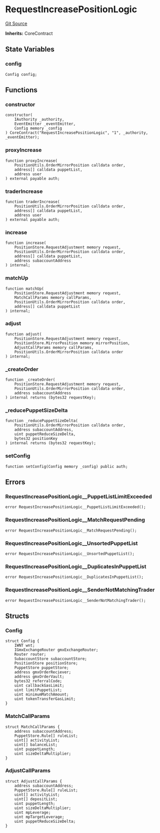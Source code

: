 # RequestIncreasePositionLogic
[Git Source](https://github.com/GMX-Blueberry-Club/puppet-contracts/blob/474b8277cbb576730f09bb3ba6a3b6396a451789/src/position/RequestIncreasePositionLogic.sol)

**Inherits:**
CoreContract


## State Variables
### config

```solidity
Config config;
```


## Functions
### constructor


```solidity
constructor(
    IAuthority _authority,
    EventEmitter _eventEmitter,
    Config memory _config
) CoreContract("RequestIncreasePositionLogic", "1", _authority, _eventEmitter);
```

### proxyIncrease


```solidity
function proxyIncrease(
    PositionUtils.OrderMirrorPosition calldata order,
    address[] calldata puppetList,
    address user
) external payable auth;
```

### traderIncrease


```solidity
function traderIncrease(
    PositionUtils.OrderMirrorPosition calldata order,
    address[] calldata puppetList,
    address user
) external payable auth;
```

### increase


```solidity
function increase(
    PositionStore.RequestAdjustment memory request,
    PositionUtils.OrderMirrorPosition calldata order,
    address[] calldata puppetList,
    address subaccountAddress
) internal;
```

### matchUp


```solidity
function matchUp(
    PositionStore.RequestAdjustment memory request,
    MatchCallParams memory callParams,
    PositionUtils.OrderMirrorPosition calldata order,
    address[] calldata puppetList
) internal;
```

### adjust


```solidity
function adjust(
    PositionStore.RequestAdjustment memory request,
    PositionStore.MirrorPosition memory mirrorPosition,
    AdjustCallParams memory callParams,
    PositionUtils.OrderMirrorPosition calldata order
) internal;
```

### _createOrder


```solidity
function _createOrder(
    PositionStore.RequestAdjustment memory request,
    PositionUtils.OrderMirrorPosition calldata order,
    address subaccountAddress
) internal returns (bytes32 requestKey);
```

### _reducePuppetSizeDelta


```solidity
function _reducePuppetSizeDelta(
    PositionUtils.OrderMirrorPosition calldata order,
    address subaccountAddress,
    uint puppetReduceSizeDelta,
    bytes32 positionKey
) internal returns (bytes32 requestKey);
```

### setConfig


```solidity
function setConfig(Config memory _config) public auth;
```

## Errors
### RequestIncreasePositionLogic__PuppetListLimitExceeded

```solidity
error RequestIncreasePositionLogic__PuppetListLimitExceeded();
```

### RequestIncreasePositionLogic__MatchRequestPending

```solidity
error RequestIncreasePositionLogic__MatchRequestPending();
```

### RequestIncreasePositionLogic__UnsortedPuppetList

```solidity
error RequestIncreasePositionLogic__UnsortedPuppetList();
```

### RequestIncreasePositionLogic__DuplicatesInPuppetList

```solidity
error RequestIncreasePositionLogic__DuplicatesInPuppetList();
```

### RequestIncreasePositionLogic__SenderNotMatchingTrader

```solidity
error RequestIncreasePositionLogic__SenderNotMatchingTrader();
```

## Structs
### Config

```solidity
struct Config {
    IWNT wnt;
    IGmxExchangeRouter gmxExchangeRouter;
    Router router;
    SubaccountStore subaccountStore;
    PositionStore positionStore;
    PuppetStore puppetStore;
    address gmxOrderReciever;
    address gmxOrderVault;
    bytes32 referralCode;
    uint callbackGasLimit;
    uint limitPuppetList;
    uint minimumMatchAmount;
    uint tokenTransferGasLimit;
}
```

### MatchCallParams

```solidity
struct MatchCallParams {
    address subaccountAddress;
    PuppetStore.Rule[] ruleList;
    uint[] activityList;
    uint[] balanceList;
    uint puppetLength;
    uint sizeDeltaMultiplier;
}
```

### AdjustCallParams

```solidity
struct AdjustCallParams {
    address subaccountAddress;
    PuppetStore.Rule[] ruleList;
    uint[] activityList;
    uint[] depositList;
    uint puppetLength;
    uint sizeDeltaMultiplier;
    uint mpLeverage;
    uint mpTargetLeverage;
    uint puppetReduceSizeDelta;
}
```

